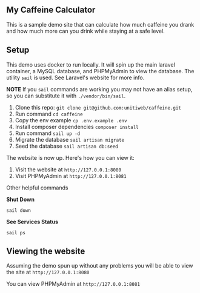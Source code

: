 ## My Caffeine Calculator

This is a sample demo site that can calculate how much caffeine you drank and how much more can you drink while staying at a safe level.

## Setup

This demo uses docker to run locally. It will spin up the main laravel container, a MySQL database, and PHPMyAdmin to view the database. The utility `sail` is used. See Laravel's website for more info.

**NOTE** If you `sail` commands are working you may not have an alias setup, so you can substitute it with `./vendor/bin/sail`.

1. Clone this repo: `git clone git@github.com:unitiweb/caffeine.git`
1. Run command `cd caffeine`
1. Copy the env example `cp .env.example .env`
1. Install composer dependencies `composer install`
1. Run command `sail up -d`
1. Migrate the database `sail artisan migrate`
1. Seed the database `sail artisan db:seed`
   
The website is now up. Here's how you can view it:

1. Visit the website at `http://127.0.0.1:8080`
1. Visit PHPMyAdmin at `http://127.0.0.1:8081`

Other helpful commands

**Shut Down**

```shell
sail down
```

**See Services Status**

```shell
sail ps
```

## Viewing the website

Assuming the demo spun up without any problems you will be able to view the site at `http://127.0.0.1:8080`

You can view PHPMyAdmin at `http://127.0.0.1:8081`
